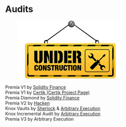 # Audits

<figure><img src="../.gitbook/assets/underConstruction.png" alt="" width="333"><figcaption></figcaption></figure>

Premia V1 by [Solidity Finance](https://solidity.finance/audits/Premia/)\
Premia V1 by [Certik (Certik Project Page)\
](https://skynet.certik.com/projects/premia)Premia Diamond by [Solidity Finance](https://solidity.finance/audits/PremiaDiamond/)\
Premia V2 by [Hacken](https://hacken.io/audits/premia-finance/)\
Knox Vaults by [Sherlock](https://app.sherlock.xyz/audits/contests/4) & [Arbitrary Execution](https://github.com/sherlock-audit/2022-09-knox-judging/blob/main/Audit\_Report.pdf)\
Knox Incremental Audit by [Arbitrary Execution](https://files.premia.finance/$/UeJhd)\
Premia V3 by Arbitrary Execution
